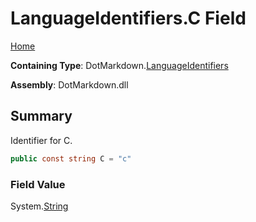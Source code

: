 # LanguageIdentifiers\.C Field

[Home](../../../README.md)

**Containing Type**: DotMarkdown\.[LanguageIdentifiers](../README.md)

**Assembly**: DotMarkdown\.dll

## Summary

Identifier for C\.

```csharp
public const string C = "c"
```

### Field Value

System\.[String](https://docs.microsoft.com/en-us/dotnet/api/system.string)

